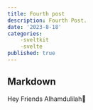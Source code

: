 ```yaml
---
title: Fourth post
description: Fourth Post.
date: '2023-8-18'
categories:
    -sveltkit
    -svelte
published: true
---
```


## Markdown

Hey Friends  Alhamdulilah💖

```
```